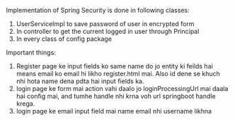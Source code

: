 Implementation of Spring Security is done in following classes:
1) UserServiceImpl to save password of user in encrypted form
2) In controller to get the current logged in user through Principal
3) In every class of config package

Important things:
1) Register page ke input fields ko same name do jo entity ki feilds hai means email ko email hi likho register.html mai. Also id dene se khuch nhi hota name dena pdta hai input fields ka.
2) login page ke form mai action vahi daalo jo loginProcessingUrl mai daala hai config mai, and tumhe handle nhi krna voh url springboot handle krega.
3) login page ke email input field mai name email nhi username likhna